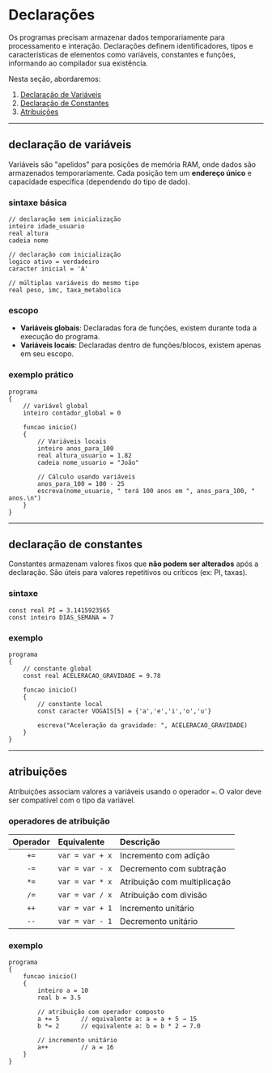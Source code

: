 # Declarações
Os programas precisam armazenar dados temporariamente para processamento e interação. Declarações definem identificadores, tipos e características de elementos como variáveis, constantes e funções, informando ao compilador sua existência.

Nesta seção, abordaremos:
1. [Declaração de Variáveis](#declaração-de-variáveis)
2. [Declaração de Constantes](#declaração-de-constante)
3. [Atribuições](#atribuicoes)

---

## declaração de variáveis
Variáveis são "apelidos" para posições de memória RAM, onde dados são armazenados temporariamente. Cada posição tem um **endereço único** e capacidade específica (dependendo do tipo de dado).

### sintaxe básica
```portugol
// declaração sem inicialização
inteiro idade_usuario
real altura
cadeia nome

// declaração com inicialização
logico ativo = verdadeiro
caracter inicial = 'A'

// múltiplas variáveis do mesmo tipo
real peso, imc, taxa_metabolica
```

### escopo
- **Variáveis globais**: Declaradas fora de funções, existem durante toda a execução do programa.
- **Variáveis locais**: Declaradas dentro de funções/blocos, existem apenas em seu escopo.

### exemplo prático
```portugol
programa
{
    // variável global
    inteiro contador_global = 0

    funcao inicio()
    {
        // Variáveis locais
        inteiro anos_para_100
        real altura_usuario = 1.82
        cadeia nome_usuario = "João"

        // Cálculo usando variáveis
        anos_para_100 = 100 - 25
        escreva(nome_usuario, " terá 100 anos em ", anos_para_100, " anos.\n")
    }
}
```

---

## declaração de constantes
Constantes armazenam valores fixos que **não podem ser alterados** após a declaração. São úteis para valores repetitivos ou críticos (ex: PI, taxas).

### sintaxe
```portugol
const real PI = 3.1415923565
const inteiro DIAS_SEMANA = 7
```

### exemplo
```portugol
programa
{
    // constante global
    const real ACELERACAO_GRAVIDADE = 9.78

    funcao inicio()
    {
        // constante local
        const caracter VOGAIS[5] = {'a','e','i','o','u'}

        escreva("Aceleração da gravidade: ", ACELERACAO_GRAVIDADE)
    }
}
```

---

## atribuições
Atribuições associam valores a variáveis usando o operador `=`. O valor deve ser compatível com o tipo da variável.

### operadores de atribuição
| Operador | Equivalente      | Descrição              |
| :------: | :--------------- | :--------------------- |
| `+=`     | `var = var + x`  | Incremento com adição  |
| `-=`     | `var = var - x`  | Decremento com subtração |
| `*=`     | `var = var * x`  | Atribuição com multiplicação |
| `/=`     | `var = var / x`  | Atribuição com divisão |
| `++`     | `var = var + 1`  | Incremento unitário    |
| `--`     | `var = var - 1`  | Decremento unitário    |

### exemplo
```portugol
programa
{
    funcao inicio()
    {
        inteiro a = 10
        real b = 3.5

        // atribuição com operador composto
        a += 5      // equivalente a: a = a + 5 → 15
        b *= 2      // equivalente a: b = b * 2 → 7.0

        // incremento unitário
        a++         // a = 16
    }
}
```
